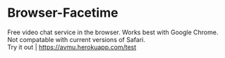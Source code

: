# Browser-Facetime
Free video chat service in the browser. 
Works best with Google Chrome. Not compatable with current versions of Safari.    
Try it out | https://avmu.herokuapp.com/test
